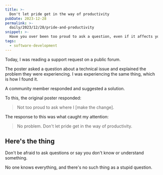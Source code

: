 ```yaml
---
title: >-
  Don't let pride get in the way of productivity
pubDate: 2023-12-28
permalink: >-
  daily/2023/12/28/pride-and-productivity
snippet: >-
  Have you over been too proud to ask a question, even if it affects your productivity?
tags:
  - software-development
---
```


Today, I was reading a support request on a public forum.

The poster asked a question about a technical issue and explained the problem they were experiencing. I was experiencing the same thing, which is how I found it.

A community member responded and suggested a solution.

To this, the original poster responded:

> Not too proud to ask where I [make the change].

The response to this was what caught my attention:

> No problem. Don't let pride get in the way of productivity.

## Here's the thing

Don't be afraid to ask questions or say you don't know or understand something.

No one knows everything, and there's no such thing as a stupid question.
